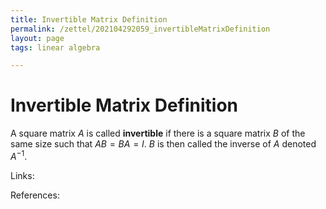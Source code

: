 ```yaml
---
title: Invertible Matrix Definition
permalink: /zettel/202104292059_invertibleMatrixDefinition
layout: page
tags: linear algebra

---
```

# Invertible Matrix Definition

A square matrix $A$ is called **invertible** if there is a square matrix $B$ of the same size such that $AB = BA = I$. 
$B$ is then called the inverse of $A$ denoted $A^{-1}$.

Links: 

References: 

